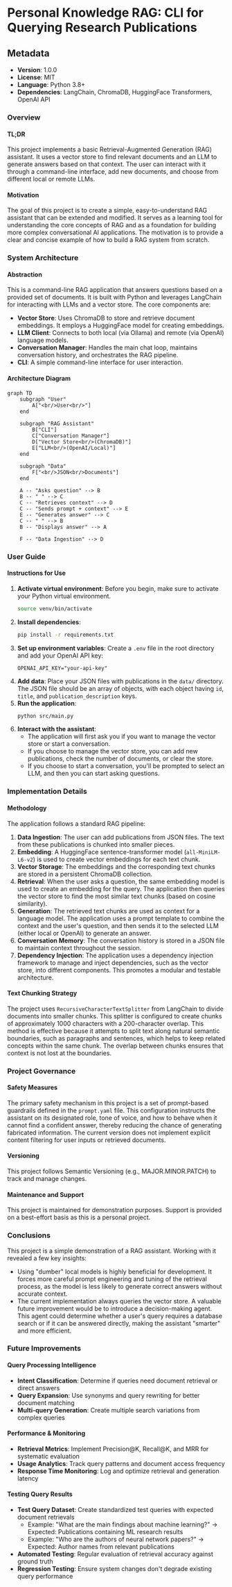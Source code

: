 # Personal Knowledge RAG: CLI for Querying Research Publications

## Metadata

- **Version**: 1.0.0
- **License**: MIT
- **Language**: Python 3.8+
- **Dependencies**: LangChain, ChromaDB, HuggingFace Transformers, OpenAI API

### Overview

#### TL;DR

This project implements a basic Retrieval-Augmented Generation (RAG) assistant. It uses a vector store to find relevant documents and an LLM to generate answers based on that context. The user can interact with it through a command-line interface, add new documents, and choose from different local or remote LLMs.

#### Motivation

The goal of this project is to create a simple, easy-to-understand RAG assistant that can be extended and modified. It serves as a learning tool for understanding the core concepts of RAG and as a foundation for building more complex conversational AI applications. The motivation is to provide a clear and concise example of how to build a RAG system from scratch.

### System Architecture

#### Abstraction

This is a command-line RAG application that answers questions based on a provided set of documents. It is built with Python and leverages LangChain for interacting with LLMs and a vector store. The core components are:

- **Vector Store**: Uses ChromaDB to store and retrieve document embeddings. It employs a HuggingFace model for creating embeddings.
- **LLM Client**: Connects to both local (via Ollama) and remote (via OpenAI) language models.
- **Conversation Manager**: Handles the main chat loop, maintains conversation history, and orchestrates the RAG pipeline.
- **CLI**: A simple command-line interface for user interaction.

#### Architecture Diagram

```mermaid
graph TD
    subgraph "User"
        A["<br/>User<br/>"]
    end

    subgraph "RAG Assistant"
        B["CLI"]
        C["Conversation Manager"]
        D["Vector Store<br/>(ChromaDB)"]
        E["LLM<br/>(OpenAI/Local)"]
    end

    subgraph "Data"
        F["<br/>JSON<br/>Documents"]
    end

    A -- "Asks question" --> B
    B -- " " --> C
    C -- "Retrieves context" --> D
    C -- "Sends prompt + context" --> E
    E -- "Generates answer" --> C
    C -- " " --> B
    B -- "Displays answer" --> A

    F -- "Data Ingestion" --> D
```

### User Guide

#### Instructions for Use

1.  **Activate virtual environment**:
    Before you begin, make sure to activate your Python virtual environment.
    ```bash
    source venv/bin/activate
    ```
2.  **Install dependencies**:
    ```bash
    pip install -r requirements.txt
    ```
3.  **Set up environment variables**:
    Create a `.env` file in the root directory and add your OpenAI API key:
    ```
    OPENAI_API_KEY="your-api-key"
    ```
4.  **Add data**:
    Place your JSON files with publications in the `data/` directory. The JSON file should be an array of objects, with each object having `id`, `title`, and `publication_description` keys.
5.  **Run the application**:
    ```bash
    python src/main.py
    ```
6.  **Interact with the assistant**:
    - The application will first ask you if you want to manage the vector store or start a conversation.
    - If you choose to manage the vector store, you can add new publications, check the number of documents, or clear the store.
    - If you choose to start a conversation, you'll be prompted to select an LLM, and then you can start asking questions.

### Implementation Details

#### Methodology

The application follows a standard RAG pipeline:

1.  **Data Ingestion**: The user can add publications from JSON files. The text from these publications is chunked into smaller pieces.
2.  **Embedding**: A HuggingFace sentence-transformer model (`all-MiniLM-L6-v2`) is used to create vector embeddings for each text chunk.
3.  **Vector Storage**: The embeddings and the corresponding text chunks are stored in a persistent ChromaDB collection.
4.  **Retrieval**: When the user asks a question, the same embedding model is used to create an embedding for the query. The application then queries the vector store to find the most similar text chunks (based on cosine similarity).
5.  **Generation**: The retrieved text chunks are used as context for a language model. The application uses a prompt template to combine the context and the user's question, and then sends it to the selected LLM (either local or OpenAI) to generate an answer.
6.  **Conversation Memory**: The conversation history is stored in a JSON file to maintain context throughout the session.
7.  **Dependency Injection**: The application uses a dependency injection framework to manage and inject dependencies, such as the vector store, into different components. This promotes a modular and testable architecture.

#### Text Chunking Strategy

The project uses `RecursiveCharacterTextSplitter` from LangChain to divide documents into smaller chunks. This splitter is configured to create chunks of approximately 1000 characters with a 200-character overlap. This method is effective because it attempts to split text along natural semantic boundaries, such as paragraphs and sentences, which helps to keep related concepts within the same chunk. The overlap between chunks ensures that context is not lost at the boundaries.

### Project Governance

#### Safety Measures

The primary safety mechanism in this project is a set of prompt-based guardrails defined in the `prompt.yaml` file. This configuration instructs the assistant on its designated role, tone of voice, and how to behave when it cannot find a confident answer, thereby reducing the chance of generating fabricated information. The current version does not implement explicit content filtering for user inputs or retrieved documents.

#### Versioning

This project follows Semantic Versioning (e.g., MAJOR.MINOR.PATCH) to track and manage changes.

#### Maintenance and Support

This project is maintained for demonstration purposes. Support is provided on a best-effort basis as this is a personal project.

### Conclusions

This project is a simple demonstration of a RAG assistant. Working with it revealed a few key insights:

- Using "dumber" local models is highly beneficial for development. It forces more careful prompt engineering and tuning of the retrieval process, as the model is less likely to generate correct answers without accurate context.
- The current implementation always queries the vector store. A valuable future improvement would be to introduce a decision-making agent. This agent could determine whether a user's query requires a database search or if it can be answered directly, making the assistant "smarter" and more efficient.

### Future Improvements

#### Query Processing Intelligence

- **Intent Classification**: Determine if queries need document retrieval or direct answers
- **Query Expansion**: Use synonyms and query rewriting for better document matching
- **Multi-query Generation**: Create multiple search variations from complex queries

#### Performance & Monitoring

- **Retrieval Metrics**: Implement Precision@K, Recall@K, and MRR for systematic evaluation
- **Usage Analytics**: Track query patterns and document access frequency
- **Response Time Monitoring**: Log and optimize retrieval and generation latency

#### Testing Query Results

- **Test Query Dataset**: Create standardized test queries with expected document retrievals
  - Example: "What are the main findings about machine learning?" → Expected: Publications containing ML research results
  - Example: "Who are the authors of neural network papers?" → Expected: Author names from relevant publications
- **Automated Testing**: Regular evaluation of retrieval accuracy against ground truth
- **Regression Testing**: Ensure system changes don't degrade existing query performance
